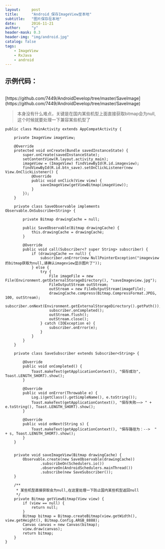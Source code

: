 ```yaml
---
layout:     post
title:      "Android_保存ImageView至本地"
subtitle:   "图片保存在本地"
date:       2016-11-21
author:     "y"
header-mask: 0.3
header-img: "img/android.jpg"
catalog: false
tags:
    - ImageView
    - RxJava
    - android
---
```




## 示例代码：
<br>
[https://github.com/7449/AndroidDevelop/tree/master/SaveImage](https://github.com/7449/AndroidDevelop/tree/master/SaveImage)

>本身没有什么难点，关键是在国内某些机型上面直接获取bitmap会为null,这个时候就要处理一下兼容某些机型了


	public class MainActivity extends AppCompatActivity {
	
	    private ImageView imageView;
	
	    @Override
	    protected void onCreate(Bundle savedInstanceState) {
	        super.onCreate(savedInstanceState);
	        setContentView(R.layout.activity_main);
	        imageView = (ImageView) findViewById(R.id.imageview);
	        findViewById(R.id.btn_save).setOnClickListener(new View.OnClickListener() {
	            @Override
	            public void onClick(View view) {
	                saveImageView(getViewBitmap(imageView));
	            }
	        });
	    }
	
	    private class SaveObservable implements Observable.OnSubscribe<String> {
	
	        private Bitmap drawingCache = null;
	
	        public SaveObservable(Bitmap drawingCache) {
	            this.drawingCache = drawingCache;
	        }
	
	        @Override
	        public void call(Subscriber<? super String> subscriber) {
	            if (drawingCache == null) {
	                subscriber.onError(new NullPointerException("imageview的bitmap获取为null,请确认imageview显示图片了"));
	            } else {
	                try {
	                    File imageFile = new File(Environment.getExternalStorageDirectory(), "saveImageview.jpg");
	                    FileOutputStream outStream;
	                    outStream = new FileOutputStream(imageFile);
	                    drawingCache.compress(Bitmap.CompressFormat.JPEG, 100, outStream);
	                    subscriber.onNext(Environment.getExternalStorageDirectory().getPath());
	                    subscriber.onCompleted();
	                    outStream.flush();
	                    outStream.close();
	                } catch (IOException e) {
	                    subscriber.onError(e);
	                }
	            }
	        }
	    }
	
	    private class SaveSubscriber extends Subscriber<String> {
	
	        @Override
	        public void onCompleted() {
	            Toast.makeText(getApplicationContext(), "保存成功", Toast.LENGTH_SHORT).show();
	        }
	
	        @Override
	        public void onError(Throwable e) {
	            Log.i(getClass().getSimpleName(), e.toString());
	            Toast.makeText(getApplicationContext(), "保存失败——> " + e.toString(), Toast.LENGTH_SHORT).show();
	        }
	
	        @Override
	        public void onNext(String s) {
	            Toast.makeText(getApplicationContext(), "保存路径为：-->  " + s, Toast.LENGTH_SHORT).show();
	        }
	    }
	
	
	    private void saveImageView(Bitmap drawingCache) {
	        Observable.create(new SaveObservable(drawingCache))
	                .subscribeOn(Schedulers.io())
	                .observeOn(AndroidSchedulers.mainThread())
	                .subscribe(new SaveSubscriber());
	    }
	
	    /**
	     * 某些机型直接获取会为null,在这里处理一下防止国内某些机型返回null
	     */
	    private Bitmap getViewBitmap(View view) {
	        if (view == null) {
	            return null;
	        }
	        Bitmap bitmap = Bitmap.createBitmap(view.getWidth(), view.getHeight(), Bitmap.Config.ARGB_8888);
	        Canvas canvas = new Canvas(bitmap);
	        view.draw(canvas);
	        return bitmap;
	    }
	}
